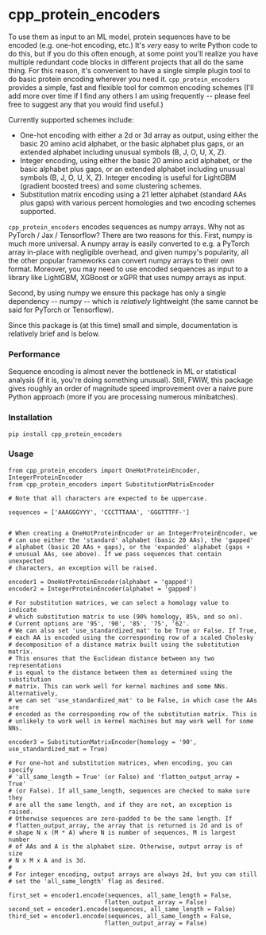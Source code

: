 # cpp_protein_encoders

To use them as input to an ML model, protein sequences have to
be encoded (e.g. one-hot encoding, etc.) It's *very* easy to write
Python code to do this, but if you do this often enough, at some point
you'll realize you have multiple redundant code blocks in different
projects that all do the same thing. For this reason, it's convenient
to have a single simple plugin tool to do basic protein encoding wherever
you need it. `cpp_protein_encoders` provides a simple,
fast and flexible tool for common encoding schemes (I'll add
more over time if I find any others I am using frequently -- please
feel free to suggest any that you would find useful.)

Currently supported schemes include:

- One-hot encoding with either a 2d or 3d array as output, using either the
basic 20 amino acid alphabet, or the basic alphabet plus gaps, or an extended
alphabet including unusual symbols (B, J, O, U, X, Z).
- Integer encoding, using either the basic 20 amino acid alphabet, or the basic alphabet plus gaps, or an extended
alphabet including unusual symbols (B, J, O, U, X, Z). Integer encoding is
useful for LightGBM (gradient boosted trees) and some clustering schemes.
- Substitution matrix encoding using a 21 letter alphabet (standard AAs plus
gaps) with various percent homologies and two encoding schemes supported.

`cpp_protein_encoders` encodes sequences as numpy arrays. Why not as
PyTorch / Jax / Tensorflow? There are two reasons for this. First, numpy is
much more universal. A numpy array is easily converted to e.g. a PyTorch
array in-place with negligible overhead, and given numpy's popularity,
all the other popular frameworks can convert numpy arrays to their
own format. Moreover, you may need to use encoded sequences as input to
a library like LightGBM, XGBoost or xGPR that uses numpy arrays as input.

Second, by using numpy we ensure this package has only a single
dependency -- numpy -- which is *relatively* lightweight (the same cannot
be said for PyTorch or Tensorflow).

Since this package is (at this time) small and simple,
documentation is relatively brief and is below.

### Performance

Sequence encoding is almost never the bottleneck in ML or statistical
analysis (if it is, you're doing something unusual). Still, FWIW, this
package gives roughly an order of magnitude speed improvement over a
naive pure Python approach (more if you are processing numerous
minibatches).

### Installation
```
pip install cpp_protein_encoders
```

### Usage

```
from cpp_protein_encoders import OneHotProteinEncoder, IntegerProteinEncoder
from cpp_protein_encoders import SubstitutionMatrixEncoder

# Note that all characters are expected to be uppercase.

sequences = ['AAAGGGYYY', 'CCCTTTAAA', 'GGGTTTFF-']


# When creating a OneHotProteinEncoder or an IntegerProteinEncoder, we
# can use either the 'standard' alphabet (basic 20 AAs), the 'gapped'
# alphabet (basic 20 AAs + gaps), or the 'expanded' alphabet (gaps +
# unusual AAs, see above). If we pass sequences that contain unexpected
# characters, an exception will be raised.

encoder1 = OneHotProteinEncoder(alphabet = 'gapped')
encoder2 = IntegerProteinEncoder(alphabet = 'gapped')

# For substitution matrices, we can select a homology value to indicate
# which substitution matrix to use (90% homology, 85%, and so on).
# Current options are '95', '90', '85', '75', '62'.
# We can also set 'use_standardized_mat' to be True or False. If True,
# each AA is encoded using the corresponding row of a scaled Cholesky
# decomposition of a distance matrix built using the substitution matrix.
# This ensures that the Euclidean distance between any two representations
# is equal to the distance between them as determined using the substitution
# matrix. This can work well for kernel machines and some NNs. Alternatively,
# we can set 'use_standardized_mat' to be False, in which case the AAs are
# encoded as the corresponding row of the substitution matrix. This is
# unlikely to work well in kernel machines but may work well for some NNs.

encoder3 = SubstitutionMatrixEncoder(homology = '90', use_standardized_mat = True)

# For one-hot and substitution matrices, when encoding, you can specify 
# 'all_same_length = True' (or False) and 'flatten_output_array = True'
# (or False). If all_same_length, sequences are checked to make sure they
# are all the same length, and if they are not, an exception is raised.
# Otherwise sequences are zero-padded to be the same length. If
# flatten_output_array, the array that is returned is 2d and is of
# shape N x (M * A) where N is number of sequences, M is largest number
# of AAs and A is the alphabet size. Otherwise, output array is of size
# N x M x A and is 3d.
#
# For integer encoding, output arrays are always 2d, but you can still
# set the 'all_same_length' flag as desired.

first_set = encoder1.encode(sequences, all_same_length = False,
                           flatten_output_array = False)
second_set = encoder1.encode(sequences, all_same_length = False)
third_set = encoder1.encode(sequences, all_same_length = False,
                           flatten_output_array = False)
```
